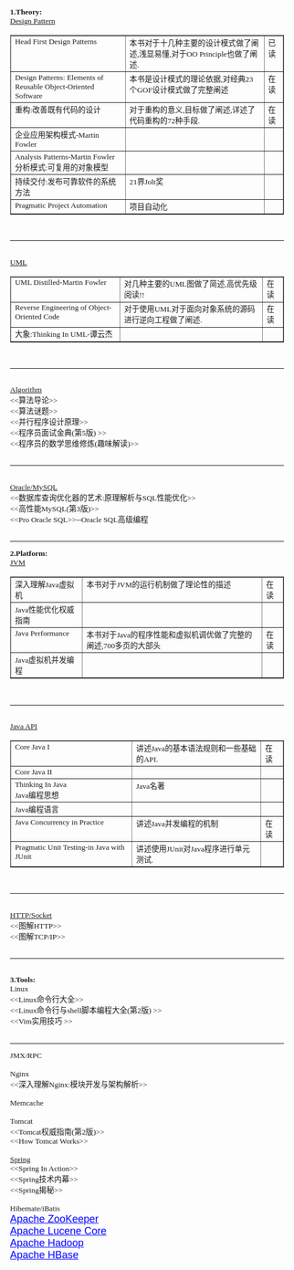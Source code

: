 <html>
<head>
  <title>Evernote Export</title>
  <basefont face="Tahoma" size="2" />
  <meta http-equiv="Content-Type" content="text/html;charset=utf-8" />
  <meta name="exporter-version" content="Evernote Windows/273586; Windows/6.1.7601 Service Pack 1;"/>
  <style>
    body, td {
      font-family: Tahoma;
      font-size: 10pt;
    }
  </style>
</head>
<body>
<a name="1252"/>

<div>
<div style="word-wrap: break-word; -webkit-nbsp-mode: space; -webkit-line-break: after-white-space;"><div><b>1.Theory:</b></div><div><u>Design Pattern</u></div><div><table border="1" cellpadding="2" cellspacing="0" width="100%"><tbody><tr><td valign="top"><div>Head First Design Patterns</div></td><td valign="top">本书对于十几种主要的设计模式做了阐述,浅显易懂,对于OO Principle也做了阐述.</td><td valign="top">已读</td></tr><tr><td valign="top"><div>Design Patterns: Elements of Reusable Object-Oriented Software</div></td><td valign="top">本书是设计模式的理论依据,对经典23个GOF设计模式做了完整阐述</td><td valign="top">在读</td></tr><tr><td valign="top"><div>重构:改善既有代码的设计</div></td><td valign="top">对于重构的意义,目标做了阐述,详述了代码重构的72种手段.</td><td valign="top">在读</td></tr><tr><td valign="top"><div>企业应用架构模式-Martin Fowler</div></td><td valign="top"><br/></td><td valign="top"><br/></td></tr><tr><td valign="top">Analysis Patterns-Martin Fowler<br/><div>分析模式:可复用的对象模型</div></td><td valign="top"><br/></td><td valign="top"><br/></td></tr><tr><td valign="top">持续交付:发布可靠软件的系统方法</td><td valign="top">21界Jolt奖</td><td valign="top"><br/></td></tr><tr><td valign="top">Pragmatic Project Automation</td><td valign="top">项目自动化</td><td valign="top"><br/></td></tr></tbody></table><div><br/></div></div><div><hr/></div><div><br/></div><div><u>UML</u></div><div><table border="1" cellpadding="2" cellspacing="0" width="100%"><tbody><tr><td valign="top"><div>UML Distilled-Martin Fowler</div></td><td valign="top">对几种主要的UML图做了简述,高优先级阅读!!</td><td valign="top">在读</td></tr><tr><td valign="top"><div>Reverse Engineering of Object-Oriented Code</div></td><td valign="top"><div>对于使用UML对于面向对象系统的源码进行逆向工程做了阐述.</div></td><td valign="top"><div>在读</div></td></tr><tr><td valign="top"><div>大象:Thinking In UML-谭云杰</div></td><td valign="top"><br/></td><td valign="top"><br/></td></tr></tbody></table><div><br/></div></div><div><hr/><br/></div><div><u>Algorithm</u></div><div>&lt;&lt;算法导论&gt;&gt;</div><div>&lt;&lt;算法谜题&gt;&gt;</div><div>&lt;&lt;并行程序设计原理&gt;&gt;</div><div>&lt;&lt;程序员面试金典(第5版) &gt;&gt;</div><div>&lt;&lt;程序员的数学思维修炼(趣味解读)&gt;&gt;</div><div><br/></div><div><hr/><br/></div><div><u>Oracle/MySQL</u></div><div>&lt;&lt;数据库查询优化器的艺术:原理解析与SQL性能优化&gt;&gt;</div><div>&lt;&lt;高性能MySQL(第3版)&gt;&gt;</div><div>&lt;&lt;Pro Oracle SQL&gt;&gt;--Oracle SQL高级编程</div><div><br/></div><div><hr/></div><div><b>2.Platform:</b></div><div><u>JVM</u></div><div><table border="1" cellpadding="2" cellspacing="0" width="100%"><tbody><tr><td valign="top"><div>深入理解Java虚拟机</div></td><td valign="top"><div>本书对于JVM的运行机制做了理论性的描述</div></td><td valign="top">在读</td></tr><tr><td valign="top"><div>Java性能优化权威指南</div></td><td valign="top"><br/></td><td valign="top"><br/></td></tr><tr><td valign="top"><div>Java Performance</div></td><td valign="top"><div>本书对于Java的程序性能和虚拟机调优做了完整的阐述,700多页的大部头</div></td><td valign="top">在读</td></tr><tr><td valign="top"><div>Java虚拟机并发编程</div></td><td valign="top"><br/></td><td valign="top"><br/></td></tr></tbody></table></div><div><u><br/></u></div><div><hr/></div><div><u><br/></u></div><div><u>Java API</u></div><div><table border="1" cellpadding="2" cellspacing="0" width="100%"><tbody><tr><td valign="top"><div>Core Java I</div></td><td valign="top">讲述Java的基本语法规则和一些基础的API.</td><td valign="top">在读</td></tr><tr><td valign="top"><div>Core Java II</div></td><td valign="top"><br/></td><td valign="top"><br/></td></tr><tr><td valign="top"><div>Thinking In Java</div><div>Java编程思想</div></td><td valign="top">Java名著</td><td valign="top"><br/></td></tr><tr><td valign="top"><div>Java编程语言</div></td><td valign="top"><br/></td><td valign="top"><br/></td></tr><tr><td valign="top"><div>Java Concurrency in Practice</div></td><td valign="top">讲述Java并发编程的机制</td><td valign="top">在读</td></tr><tr><td valign="top"><div>Pragmatic Unit Testing-in Java with JUnit</div></td><td valign="top">讲述使用JUnit对Java程序进行单元测试.</td><td valign="top"><br/></td></tr></tbody></table><div><br/></div></div><div><hr/></div><div><u><br/></u></div><div><u>HTTP/Socket</u></div><div>&lt;&lt;图解HTTP&gt;&gt;</div><div>&lt;&lt;图解TCP/IP&gt;&gt;</div><div><br/><hr/></div><div><b><br/></b></div><div><b>3.Tools:</b></div><div>Linux</div><div>&lt;&lt;Linux命令行大全&gt;&gt;</div><div>&lt;&lt;Linux命令行与shell脚本编程大全(第2版) &gt;&gt;</div><div>&lt;&lt;Vim实用技巧 &gt;&gt;</div><div><br/></div><div><hr/></div><div>JMX/RPC
<div><br/></div><div>Nginx</div><div>&lt;&lt;深入理解Nginx:模块开发与架构解析&gt;&gt;</div><div><br/></div><div>Memcache</div><div><br/></div><div>Tomcat</div><div>&lt;&lt;Tomcat权威指南(第2版)&gt;&gt;</div><div>&lt;&lt;How Tomcat Works&gt;&gt;</div><div><br/></div><div><u>Spring</u></div><div>&lt;&lt;Spring In Action&gt;&gt;</div><div>&lt;&lt;Spring技术内幕&gt;&gt;</div><div>&lt;&lt;Spring揭秘&gt;&gt;</div><div><br/></div><div>Hibernate/iBatis</div></div><div><a href="http://projects.apache.org/projects/zookeeper.html" style="color: blue; font-family: Arial, Geneva, Helvetica, sans-serif; font-size: 18px; text-align: left; background-color: rgb(255, 255, 255);">Apache ZooKeeper</a></div><div><a href="http://projects.apache.org/projects/lucene_core.html" style="color: blue; font-family: Arial, Geneva, Helvetica, sans-serif; font-size: 18px; text-align: left; background-color: rgb(255, 255, 255);">Apache Lucene Core</a></div><div><a href="http://projects.apache.org/projects/hadoop.html" style="color: blue; font-family: Arial, Geneva, Helvetica, sans-serif; font-size: 18px; text-align: left; background-color: rgb(255, 255, 255);">Apache Hadoop</a></div><div><a href="http://projects.apache.org/projects/hbase.html" style="color: blue; font-family: Arial, Geneva, Helvetica, sans-serif; font-size: 18px; text-align: left; background-color: rgb(255, 255, 255);">Apache HBase</a></div><div><br/></div></div>
</div></body></html> 
